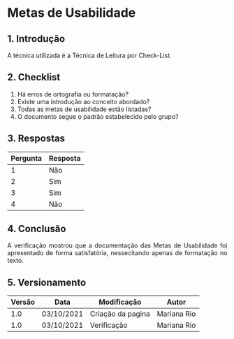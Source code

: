 # Metas de Usabilidade

## 1. Introdução
<p style="text-align: justify">A técnica utilizada é a Técnica de Leitura por Check-List.
</p>

## 2. Checklist 

1. Há erros de ortografia ou formatação?
2. Existe uma introdução ao conceito abordado?
3. Todas as metas de usabilidade estão listadas?
4. O documento segue o padrão estabelecido pelo grupo?


## 3. Respostas

Pergunta|Resposta      
--------|----------
1       |Não
2       |Sim
3       |Sim
4       |Não

## 4. Conclusão
<p style="text-align: justify">A verificação mostrou que a documentação das Metas de Usabilidade foi apresentado de forma satisfatória, nessecitando apenas de formatação no texto.
</p>

## 5. Versionamento
Versão|Data      |Modificação        |Autor
------|----------|-------------------|---------------
1.0   |03/10/2021|Criação da pagina  |Mariana Rio 
1.0   |03/10/2021|Verificação        |Mariana Rio